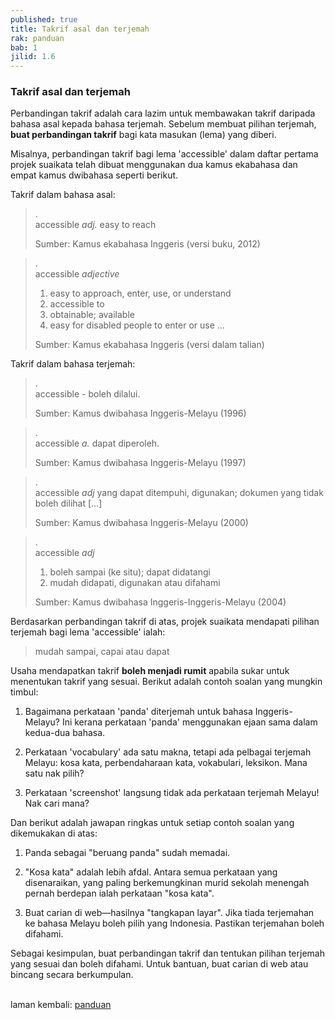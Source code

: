 ```yaml
---
published: true
title: Takrif asal dan terjemah
rak: panduan
bab: 1
jilid: 1.6
---
```


### Takrif asal dan terjemah

Perbandingan takrif adalah cara lazim untuk membawakan
takrif daripada bahasa asal kepada bahasa terjemah. Sebelum
membuat pilihan terjemah, **buat perbandingan takrif** bagi
kata masukan (lema) yang diberi.

Misalnya, perbandingan takrif bagi lema 'accessible' dalam
daftar pertama projek suaikata telah dibuat menggunakan dua
kamus ekabahasa dan empat kamus dwibahasa seperti berikut.

Takrif dalam bahasa asal:

> .  
> accessible *adj.* easy to reach
> 
> Sumber: Kamus ekabahasa Inggeris (versi buku, 2012)

> .  
> accessible *adjective*
> 
> 1. easy to approach, enter, use, or understand
> 2. accessible to
> 3. obtainable; available
> 4. easy for disabled people to enter or use
>    ...
> 
> Sumber: Kamus ekabahasa Inggeris (versi dalam talian)

Takrif dalam bahasa terjemah:

> .  
> accessible - boleh dilalui.
> 
> Sumber: Kamus dwibahasa Inggeris-Melayu (1996)

> .  
> accessible *a.* dapat diperoleh.
> 
> Sumber: Kamus dwibahasa Inggeris-Melayu (1997)

> .  
> accessible *adj* yang dapat ditempuhi, digunakan;
> dokumen yang tidak boleh dilihat [...]
> 
> Sumber: Kamus dwibahasa Inggeris-Melayu (2000)

> .  
> accessible *adj*
> 
> 1. boleh sampai (ke situ); dapat didatangi
> 2. mudah didapati, digunakan atau difahami
> 
> Sumber: Kamus dwibahasa Inggeris-Inggeris-Melayu (2004)

Berdasarkan perbandingan takrif di atas, projek suaikata
mendapati pilihan terjemah bagi lema 'accessible' ialah:

> mudah sampai, capai atau dapat

Usaha mendapatkan takrif **boleh menjadi rumit** apabila
sukar untuk menentukan takrif yang sesuai. Berikut adalah
contoh soalan yang mungkin timbul:

1. Bagaimana perkataan 'panda' diterjemah untuk bahasa
Inggeris-Melayu? Ini kerana perkataan 'panda' menggunakan
ejaan sama dalam kedua-dua bahasa.

2. Perkataan 'vocabulary' ada satu makna, tetapi ada
pelbagai terjemah Melayu: kosa kata, perbendaharaan kata,
vokabulari, leksikon. Mana satu nak pilih?

3. Perkataan 'screenshot' langsung tidak ada perkataan
terjemah Melayu! Nak cari mana?

Dan berikut adalah jawapan ringkas untuk setiap contoh
soalan yang dikemukakan di atas:

1. Panda sebagai "beruang panda" sudah memadai.

2. "Kosa kata" adalah lebih afdal. Antara semua perkataan
yang disenaraikan, yang paling berkemungkinan murid sekolah
menengah pernah berdepan ialah perkataan "kosa kata".

3. Buat carian di web&mdash;hasilnya "tangkapan layar". Jika
tiada terjemahan ke bahasa Melayu boleh pilih yang
Indonesia. Pastikan terjemahan boleh difahami.

Sebagai kesimpulan, buat perbandingan takrif dan tentukan
pilihan terjemah yang sesuai dan boleh difahami. Untuk
bantuan, buat carian di web atau bincang secara berkumpulan.

&nbsp;  
laman kembali: [panduan][0]

  [0]: ../index.md
